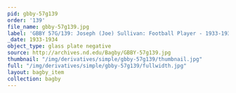 ```yaml
---
pid: gbby-57g139
order: '139'
file_name: gbby-57g139.jpg
label: 'GBBY 57G/139: Joseph (Joe) Sullivan: Football Player - 1933-1934'
_date: 1933-1934
object_type: glass plate negative
source: http://archives.nd.edu/Bagby/GBBY-57g139.jpg
thumbnail: "/img/derivatives/simple/gbby-57g139/thumbnail.jpg"
full: "/img/derivatives/simple/gbby-57g139/fullwidth.jpg"
layout: bagby_item
collection: bagby
---
```

